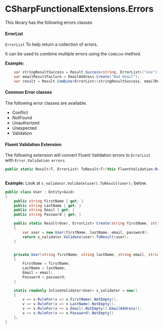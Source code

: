 # CSharpFunctionalExtensions.Errors

This library has the following errors classes

#### ErrorList
`ErrorList` To help return a collection of errors.

It can be used to combine multiple errors using the `Combine` method.

**Example:**
```csharp
    var stringResultSuccess = Result.Success<string, ErrorList>("one");
    var emailResultFailure = EmailAddress.Create("Bad Email");
    var result = Result.Combine<ErrorList>(stringResultSuccess, emailResultFailure);
```

#### Common Error classes
The following error classes are available.

- Conflict
- NotFound
- Unauthorized
- Unexpected
- Validation


#### Fluent Validation Extension
The following extension will convert Fluent Validation errors to `ErrorList` with `Error.Validation errors`.

```csharp
public static Result<T, ErrorList> ToResult<T>(this FluentValidation.Results.ValidationResult validationResult, T value)
   
```

**Example:**
Look at `s_validator.Validate(user).ToResult(user);` below.
```csharp
public class User : Entity<Guid>
{
    public string FirstName { get; }
    public string LastName { get; }
    public string Email { get; }
    public string Password { get; }

    public static Result<User, ErrorList> Create(string firstName, string lastName, string email, string password)
    {
        var user = new User(firstName, lastName, email, password);
        return s_validator.Validate(user).ToResult(user);
    }


    private User(string firstName, string lastName, string email, string password)
    {
        FirstName = firstName;
        LastName = lastName;
        Email = email;
        Password = password;
    }

    static readonly InlineValidator<User> s_validator = new()
    {
        v => v.RuleFor(x => x.FirstName).NotEmpty(),
        v => v.RuleFor(x => x.LastName).NotEmpty(),
        v => v.RuleFor(x => x.Email).NotEmpty().EmailAddress(),
        v => v.RuleFor(x => x.Password).NotEmpty()
    };
}
```
